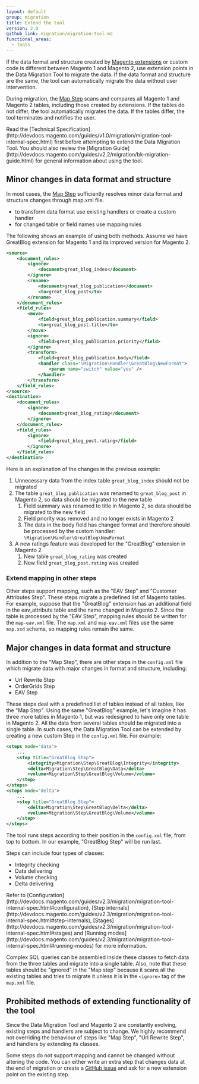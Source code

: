 ```yaml
---
layout: default
group: migration
title: Extend the tool
version: 2.0
github_link: migration/migration-tool.md
functional_areas:
  - Tools
---
```


If the data format and structure created by [Magento extensions](https://marketplace.magento.com/extensions.html) or custom code is different between Magento 1 and Magento 2, use extension points in the Data Migration Tool to migrate the data. If the data format and structure are the same, the tool can automatically migrate the data without user intervention. 

During migration, the [Map Step](http://devdocs.magento.com/guides/v1.0/migration/migration-tool-internal-spec.html#map-step) scans and compares all Magento 1 and Magento 2 tables, including those created by extensions. If the tables do not differ, the tool automatically migrates the data. If the tables differ, the tool terminates and notifies the user.

<div class="bs-callout" id="info" markdown="1">
Read the [Technical Specification](http://devdocs.magento.com/guides/v1.0/migration/migration-tool-internal-spec.html) first before attempting to extend the Data Migration Tool. You should also review the [Migration Guide](http://devdocs.magento.com/guides/v2.2/migration/bk-migration-guide.html) for general information about using the tool.
</div>

## Minor changes in data format and structure
In most cases, the [Map Step](http://devdocs.magento.com/guides/v1.0/migration/migration-tool-internal-spec.html#map-step) sufficiently resolves minor data format and structure changes through map.xml file.

- to transform data format use existing handlers or create a custom handler 
- for changed table or field names use mapping rules

The following shows an example of using both methods. Assume we have GreatBlog extension for Magento 1 and its improved version for Magento 2.

```xml
<source>
    <document_rules>
        <ignore>
            <document>great_blog_index</document>
        </ignore>
        <rename>
            <document>great_blog_publication</document>
            <to>great_blog_post</to>
        </rename>
    </document_rules>
    <field_rules>
        <move>
            <field>great_blog_publication.summary</field>
            <to>great_blog_post.title</to>
        </move>
        <ignore>
            <field>great_blog_publication.priority</field>
        </ignore>
        <transform>
            <field>great_blog_publication.body</field>
            <handler class="\Migration\Handler\GreatBlog\NewFormat">
                <param name="switch" value="yes" />
            </handler>
        </transform>
    </field_rules>
</source>
<destination>
    <document_rules>
        <ignore>
            <document>great_blog_rating</document>
        </ignore>
    </document_rules>
    <field_rules>
        <ignore>
            <field>great_blog_post.rating</field>
        </ignore>
    </field_rules>
</destination>
```

Here is an explanation of the changes in the previous example: 

1. Unnecessary data from the index table `great_blog_index` should not be migrated
1. The table `great_blog_publication` was renamed to `great_blog_post` in Magento 2, so data should be migrated to the new table
    1. Field summary was renamed to title in Magento 2, so data should be migrated to the new field
    1. Field priority was removed and no longer exists in Magento 2
    1. The data in the body field has changed format and therefore should be processed by the custom handler: `\Migration\Handler\GreatBlog\NewFormat`
1. A new ratings feature was developed for the "GreatBlog" extension in Magento 2
    1. New table `great_blog_rating` was created
    1. New field `great_blog_post.rating` was created

### Extend mapping in other steps
Other steps support mapping, such as the "EAV Step" and "Customer Attributes Step". These steps migrate a predefined list of Magento tables. For example, suppose that the "GreatBlog" extension has an additional field in the eav_attribute table and the name changed in Magento 2. Since the table is processed by the "EAV Step", mapping rules should be written for the `map-eav.xml` file. The `map.xml` and `map-eav.xml` files use the same `map.xsd` schema, so mapping rules remain the same. 

## Major changes in data format and structure
In addition to the "Map Step", there are other steps in the `config.xml` file which migrate data with major changes in format and structure, including:

- Url Rewrite Step
- OrderGrids Step
- EAV Step

These steps deal with a predefined list of tables instead of all tables, like the "Map Step". Using the same "GreatBlog" example, let's imagine it has three more tables in Magento 1, but was redesigned to have only one table in Magento 2. All the data from several tables should be migrated into a single table. In such cases, the Data Migration Tool can be extended by creating a new custom Step in the `config.xml` file. For example:

```xml
<steps mode="data">
    ...
    <step title="GreatBlog Step">
        <integrity>Migration\Step\GreatBlog\Integrity</integrity>
        <delta>Migration\Step\GreatBlog\Data</delta>
        <volume>Migration\Step\GreatBlog\Volume</volume>
    </step>
</steps>
<steps mode="delta">
    ...
    <step title="GreatBlog Step">
        <delta>Migration\Step\GreatBlog\Delta</delta>
        <volume>Migration\Step\GreatBlog\Volume</volume>
    </step>
</steps>
```

The tool runs steps according to their position in the `config.xml` file; from top to bottom. In our example, "GreatBlog Step" will be run last.

Steps can include four types of classes:

- Integrity checking
- Data delivering
- Volume checking
- Delta delivering

<div class="bs-callout" id="info" markdown="1">
Refer to [Configuration](http://devdocs.magento.com/guides/v2.3/migration/migration-tool-internal-spec.html#configuration), [Step internals](http://devdocs.magento.com/guides/v2.3/migration/migration-tool-internal-spec.html#step-internals), [Stages](http://devdocs.magento.com/guides/v2.3/migration/migration-tool-internal-spec.html#stages) and [Running modes](http://devdocs.magento.com/guides/v2.3/migration/migration-tool-internal-spec.html#running-modes) for more information.
</div>

Complex SQL queries can be assembled inside these classes to fetch data from the three tables and migrate into a single table. Also, note that these tables should be "ignored" in the "Map step" because it scans all the existing tables and tries to migrate it unless it is in the `<ignore>` tag of the `map.xml` file.

## Prohibited methods of extending functionality of the tool
Since the Data Migration Tool and Magento 2 are constantly evolving, existing steps and handlers are subject to change. We highly recommend not overriding the behaviour of steps like "Map Step", "Url Rewrite Step", and handlers by extending its classes.

Some steps do not support mapping and cannot be changed without altering the code. You can either write an extra step that changes data at the end of migration or create a [GitHub issue](https://github.com/magento/data-migration-tool/issues) and ask for a new extension point on the existing step.